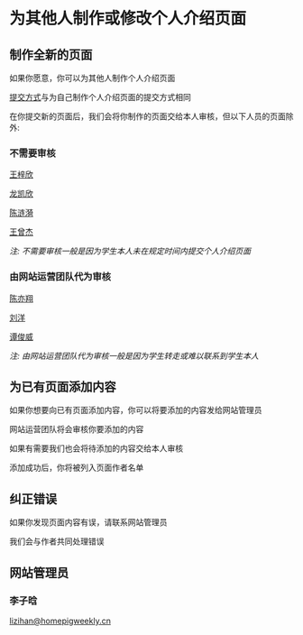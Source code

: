 # 为其他人制作或修改个人介绍页面

## 制作全新的页面

如果你愿意，你可以为其他人制作个人介绍页面

[提交方式](upload.md)与为自己制作个人介绍页面的提交方式相同

在你提交新的页面后，我们会将你制作的页面交给本人审核，但以下人员的页面除外:

### 不需要审核

[王梓欣](/students/王梓欣/)

[龙凯欣](/students/龙凯欣/)

[陈涟漪](/students/陈涟漪/)

[王曾杰](/students/王曾杰/)

*注: 不需要审核一般是因为学生本人未在规定时间内提交个人介绍页面*

### 由网站运营团队代为审核

[陈亦翔](/students/陈亦翔/)

[刘洋](/students/刘洋/)

[谭俊威](/students/谭俊威/)

*注: 由网站运营团队代为审核一般是因为学生转走或难以联系到学生本人*

## 为已有页面添加内容

如果你想要向已有页面添加内容，你可以将要添加的内容发给网站管理员

网站运营团队将会审核你要添加的内容

如果有需要我们也会将待添加的内容交给本人审核

添加成功后，你将被列入页面作者名单

## 纠正错误

如果你发现页面内容有误，请联系网站管理员

我们会与作者共同处理错误

## 网站管理员

### 李子晗

<lizihan@homepigweekly.cn>
